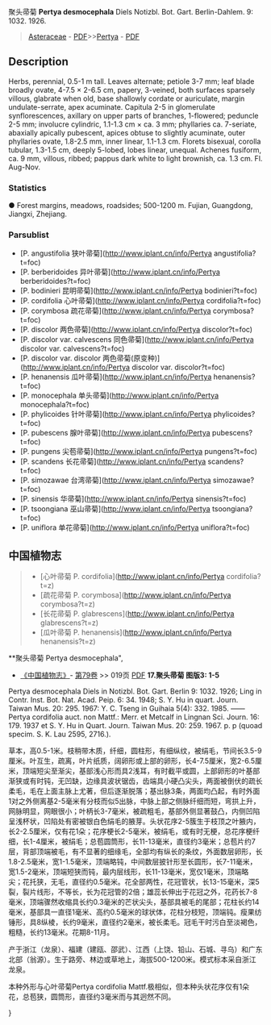 聚头帚菊 **Pertya desmocephala** Diels Notizbl. Bot. Gart. Berlin-Dahlem. 9: 1032. 1926.

> [Asteraceae](http://www.iplant.cn/info/Asteraceae?t=foc) - [PDF](http://www.iplant.cn/foc/pdf/Asteraceae.pdf)>>[Pertya](http://www.iplant.cn/info/Pertya?t=foc) - [PDF](http://www.iplant.cn/foc/pdf/Pertya.pdf)

## Description

Herbs, perennial, 0.5-1 m tall. Leaves alternate; petiole 3-7 mm; leaf blade broadly ovate, 4-7.5 × 2-6.5 cm, papery, 3-veined, both surfaces sparsely villous, glabrate when old, base shallowly cordate or auriculate, margin undulate-serrate, apex acuminate. Capitula 2-5 in glomerulate synflorescences, axillary on upper parts of branches, 1-flowered; peduncle 2-5 mm; involucre cylindric, 1.1-1.3 cm × ca. 3 mm; phyllaries ca. 7-seriate, abaxially apically pubescent, apices obtuse to slightly acuminate, outer phyllaries ovate, 1.8-2.5 mm, inner linear, 1.1-1.3 cm. Florets bisexual, corolla tubular, 1.3-1.5 cm, deeply 5-lobed, lobes linear, unequal. Achenes fusiform, ca. 9 mm, villous, ribbed; pappus dark white to light brownish, ca. 1.3 cm. Fl. Aug-Nov.

### Statistics
● Forest margins, meadows, roadsides; 500-1200 m. Fujian, Guangdong, Jiangxi, Zhejiang.

### Parsublist

* [P.  angustifolia  狭叶帚菊](http://www.iplant.cn/info/Pertya angustifolia?t=foc)
* [P.  berberidoides  异叶帚菊](http://www.iplant.cn/info/Pertya berberidoides?t=foc)
* [P.  bodinieri  昆明帚菊](http://www.iplant.cn/info/Pertya bodinieri?t=foc)
* [P.  cordifolia  心叶帚菊](http://www.iplant.cn/info/Pertya cordifolia?t=foc)
* [P.  corymbosa  疏花帚菊](http://www.iplant.cn/info/Pertya corymbosa?t=foc)
* [P.  discolor  两色帚菊](http://www.iplant.cn/info/Pertya discolor?t=foc)
* [P.  discolor var. calvescens  同色帚菊](http://www.iplant.cn/info/Pertya discolor var. calvescens?t=foc)
* [P.  discolor var. discolor  两色帚菊(原变种)](http://www.iplant.cn/info/Pertya discolor var. discolor?t=foc)
* [P.  henanensis  瓜叶帚菊](http://www.iplant.cn/info/Pertya henanensis?t=foc)
* [P.  monocephala  单头帚菊](http://www.iplant.cn/info/Pertya monocephala?t=foc)
* [P.  phylicoides  针叶帚菊](http://www.iplant.cn/info/Pertya phylicoides?t=foc)
* [P.  pubescens  腺叶帚菊](http://www.iplant.cn/info/Pertya pubescens?t=foc)
* [P.  pungens  尖苞帚菊](http://www.iplant.cn/info/Pertya pungens?t=foc)
* [P.  scandens  长花帚菊](http://www.iplant.cn/info/Pertya scandens?t=foc)
* [P.  simozawae  台湾帚菊](http://www.iplant.cn/info/Pertya simozawae?t=foc)
* [P.  sinensis  华帚菊](http://www.iplant.cn/info/Pertya sinensis?t=foc)
* [P.  tsoongiana  巫山帚菊](http://www.iplant.cn/info/Pertya tsoongiana?t=foc)
* [P.  uniflora  单花帚菊](http://www.iplant.cn/info/Pertya uniflora?t=foc)


## 中国植物志

> * [心叶帚菊  P.  cordifolia](http://www.iplant.cn/info/Pertya cordifolia?t=z)
> * [疏花帚菊  P.  corymbosa](http://www.iplant.cn/info/Pertya corymbosa?t=z)
> * [长花帚菊  P.  glabrescens](http://www.iplant.cn/info/Pertya glabrescens?t=z)
> * [瓜叶帚菊  P.  henanensis](http://www.iplant.cn/info/Pertya henanensis?t=z)


**聚头帚菊 Pertya desmocephala",


* [《中国植物志》](http://www.iplant.cn/frps)- [第79卷](http://www.iplant.cn/frps/vol/79) >> 019页 [PDF](http://www.iplant.cn/frps/pdf/79/019.PDF)
**17.聚头帚菊 图版3: 1-5**

Pertya desmocephala Diels in Notizbl. Bot. Gart. Berlin 9: 1032. 1926; Ling in Contr. Inst. Bot. Nat. Acad. Peip. 6: 34. 1948; S. Y. Hu in quart. Journ. Taiwan Mus. 20: 295. 1967: Y. C. Tseng in Guihaia 5(4): 332. 1985. ——Pertya cordifolia auct. non Mattf.: Merr. et Metcalf in Lingnan Sci. Journ. 16: 179. 1937 et S. Y. Hu in Quart. Journ. Taiwan Mus. 20: 259. 1967. p. p (quoad specim. S. K. Lau 2595, 2716.).

草本，高0.5-1米。枝稍带木质，纤细，圆柱形，有细纵纹，被绢毛，节间长3.5-9厘米。叶互生，疏离，叶片纸质，阔卵形或上部的卵形，长4-7.5厘米，宽2-6.5厘米，顶端短尖至渐尖，基部浅心形而具2浅耳，有时截平或圆，上部卵形的叶基部渐狭或有时钝，无凹缺，边缘具波状锯齿，齿端具小硬凸尖头，两面被倒伏的疏长柔毛，毛在上面主脉上尤著，但后逐渐脱落；基出脉3条，两面均凸起，有时外面1对之外侧离基2-5毫米有分枝而似5出脉，中脉上部之侧脉纤细而短，弯拱上升，网脉明显，网眼很小；叶柄长3-7毫米，被疏粗毛，基部外侧显著鼓凸，内侧凹陷呈浅杯状，凹陷处有密被银白色绢毛的腋芽。头状花序2-5簇生于枝顶之叶腋内，长2-2.5厘米，仅有花1朵；花序梗长2-5毫米，被绢毛，或有时无梗，总花序梗纤细，长1-4厘米，被绢毛；总苞圆筒形，长11-13毫米，直径约3毫米；总苞片约7层，背部顶端被毛，有不显著的细缘毛，全部均有纵长的条纹，外面数层卵形，长1.8-2.5毫米，宽1-1.5毫米，顶端略钝，中间数层披针形至长圆形，长7-11毫米，宽1.5-2毫米，顶端短狭而钝，最内层线形，长11-13毫米，宽仅1毫米，顶端略尖；花托狭，无毛，直径约0.5毫米。花全部两性，花冠管状，长13-15毫米，深5裂，裂片线形，不等长，长为花冠管的2倍；雄蕊长伸出于花冠之外，花药长7-8毫米，顶端骤然收缩具长约0.3毫米的芒状尖头，基部具被毛的尾部；花柱长约14毫米，基部具一直径1毫米、高约0.5毫米的球状体，花柱分枝短，顶端钝。瘦果纺锤形，具8纵棱，长约9毫米，直径约2毫米，被长柔毛。冠毛干时污白至淡褐色，粗糙，长约13毫米。花期8-11月。

产于浙江（龙泉）、福建（建瓯、邵武）、江西（上饶、铅山、石城、寻乌）和广东北部（翁源）。生于路旁、林边或草地上，海拔500-1200米。模式标本采自浙江龙泉。

本种外形与心叶帚菊Pertya cordifolia Mattf.极相似，但本种头状花序仅有1朵花，总苞狭，圆筒形，直径约3毫米而与其迥然不同。

}